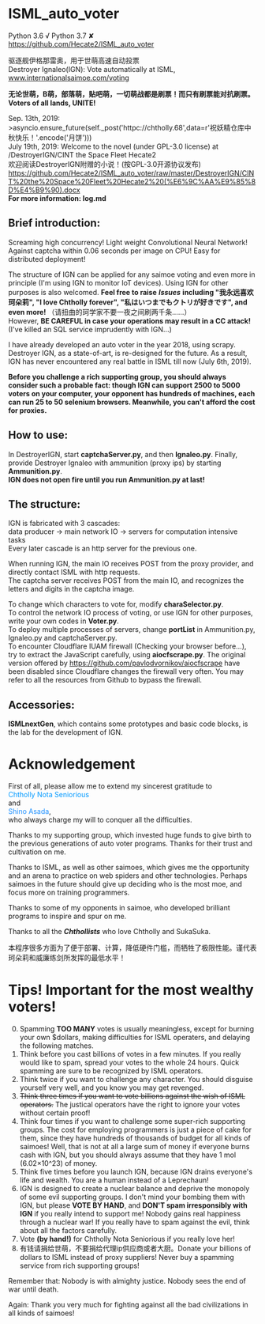 ﻿# ISML_auto_voter
Python 3.6 √  Python 3.7 ✘  
https://github.com/Hecate2/ISML_auto_voter  
  
驱逐舰伊格那雷奥，用于世萌高速自动投票  
Destroyer Ignaleo(IGN): Vote automatically at ISML, www.internationalsaimoe.com/voting  
  
**无论世萌，B萌，部落萌，贴吧萌，一切萌战都是刷票！而只有刷票能对抗刷票。**  
**Voters of all lands, UNITE!**  
  
Sep. 13th, 2019: >asyncio.ensure_future(self._post('httpc://chtholly.68',data=r'祝妖精仓库中秋快乐！'.encode('月饼')))  
July 19th, 2019: Welcome to the novel (under GPL-3.0 license) at /DestroyerIGN/CINT the Space Fleet Hecate2  
欢迎阅读DestroyerIGN附赠的小说！(按GPL-3.0开源协议发布)  
https://github.com/Hecate2/ISML_auto_voter/raw/master/DestroyerIGN/CINT%20the%20Space%20Fleet%20Hecate2%20(%E6%9C%AA%E9%85%8D%E4%B9%90).docx  
**For more information: log.md**
  
## Brief introduction:  
Screaming high concurrency! Light weight Convolutional Neural Network! Against captcha within 0.06 seconds per image on CPU! 
Easy for distributed deployment!  
  
The structure of IGN can be applied for any saimoe voting and even more in principle (I'm using IGN to monitor IoT devices). Using IGN for other purposes is also welcomed. **Feel free to raise** ***Issues*** **including "我永远喜欢珂朵莉", "I love Chtholly forever", "私はいつまでもクトリが好きです", and even more!** （请扭曲的珂学家不要一夜之间刷两千条……）  
However, **BE CAREFUL in case your operations may result in a CC attack!** (I've killed an SQL service imprudently with IGN...)  
  
I have already developed an auto voter in the year 2018, using scrapy. Destroyer IGN, as a state-of-art, is re-designed for the future. 
As a result, IGN has never encountered any real battle in ISML till now (July 6th, 2019).   
  
**Before you challenge a rich supporting group, you should always consider such a probable fact: though IGN can support 2500 to 5000 voters on your computer, your opponent has hundreds of machines, each can run 25 to 50 selenium browsers. Meanwhile, you can't afford the cost for proxies.**  
  
## How to use:  
In DestroyerIGN, start **captchaServer.py**, and then **Ignaleo.py**. 
Finally, provide Destroyer Ignaleo with ammunition (proxy ips) by starting **Ammunition.py**.  
**IGN does not open fire until you run Ammunition.py at last!**  
  
## The structure:  
IGN is fabricated with 3 cascades:  
data producer -> main network IO -> servers for computation intensive tasks  
Every later cascade is an http server for the previous one.  
  
When running IGN, the main IO receives POST from the proxy provider, and directly contact ISML with http requests.  
The captcha server receives POST from the main IO, and recognizes the letters and digits in the captcha image.  
  
To change which characters to vote for, modify **charaSelector.py**.  
To control the network IO process of voting, or use IGN for other purposes, write your own codes in **Voter.py**.  
To deploy multiple processes of servers, change **portList** in Ammunition.py, Ignaleo.py and captchaServer.py.  
To encounter Cloudflare IUAM firewall (Checking your browser before…), try to extract the JavaScript carefully, using **aiocfscrape.py**. The original version offered by https://github.com/pavlodvornikov/aiocfscrape have been disabled since Cloudflare changes the firewall very often. You may refer to all the resources from Github to bypass the firewall.   
  
## Accessories: 
**ISMLnextGen**, which contains some prototypes and basic code blocks, is the lab for the development of IGN.  

# Acknowledgement
First of all, please allow me to extend my sincerest gratitude to  
<font color=#0099ff>Chtholly Nota Seniorious</font>  
and  
<font color=DodgerBlue>Shino Asada</font>,  
who always charge my will to conquer all the difficulties.  
  
Thanks to my supporting group, which invested huge funds to give birth to the previous generations of auto voter programs.
Thanks for their trust and cultivation on me.  
  
Thanks to ISML, as well as other saimoes, 
which gives me the opportunity and an arena to practice on web spiders and other technologies. 
Perhaps saimoes in the future should give up deciding who is the most moe, and focus more on training programmers.  

Thanks to some of my opponents in saimoe, who developed brilliant programs to inspire and spur on me.  
  
Thanks to all the ***Chthollists*** who love Chtholly and SukaSuka.  
  
本程序很多方面为了便于部署、计算，降低硬件门槛，而牺牲了极限性能。谨代表珂朵莉和威廉练剑所发挥的最低水平！  
  
# Tips! Important for the most wealthy voters!
0. Spamming **TOO MANY** votes is usually meaningless, except for burning your own $dollars, making difficulties for ISML operaters, and delaying the following matches.  
1. Think before you cast billions of votes in a few minutes. If you really would like to spam, spread your votes to the whole 24 hours. Quick spamming are sure to be recognized by ISML operators.  
2. Think twice if you want to challenge any character. You should disguise yourself very well, and you know you may get revenged.  
3. ~~Think three times if you want to vote billions against the wish of ISML operators.~~ The justical operators have the right to ignore your votes without certain proof!  
4. Think four times if you want to challenge some super-rich supporting groups. The cost for employing programmers is just a piece of cake for them, since they have hundreds of thousands of budget for all kinds of saimoes! Well, that is not at all a large sum of money if everyone burns cash with IGN, but you should always assume that they have 1 mol (6.02×10^23) of money.   
5. Think five times before you launch IGN, because IGN drains everyone's life and wealth. You are a human instead of a Leprechaun!  
6. IGN is designed to create a nuclear balance and deprive the monopoly of some evil supporting groups. I don't mind your bombing them with IGN, but please **VOTE BY HAND**, and **DON'T spam irresponsibly with IGN** if you really intend to support me! Nobody gains real happiness through a nuclear war! If you really have to spam against the evil, think about all the factors carefully.  
7. Vote **(by hand!)** for Chtholly Nota Seniorious if you really love her!  
8. 有钱请捐给世萌，不要捐给代理ip供应商或者大厨。Donate your billions of dollars to ISML instead of proxy suppliers! Never buy a spamming service from rich supporting groups!  
  
Remember that: Nobody is with almighty justice. Nobody sees the end of war until death.  
  
Again: Thank you very much for fighting against all the bad civilizations in all kinds of saimoes!  
